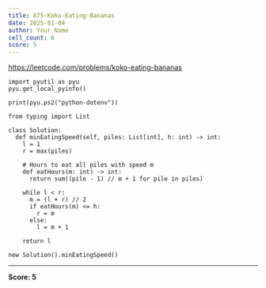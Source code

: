 ```yaml
---
title: 875-Koko-Eating-Bananas
date: 2025-01-04
author: Your Name
cell_count: 6
score: 5
---
```


https://leetcode.com/problems/koko-eating-bananas


```
import pyutil as pyu
pyu.get_local_pyinfo()
```


```
print(pyu.ps2("python-dotenv"))
```


```
from typing import List
```


```
class Solution:
  def minEatingSpeed(self, piles: List[int], h: int) -> int:
    l = 1
    r = max(piles)

    # Hours to eat all piles with speed m
    def eatHours(m: int) -> int:
      return sum((pile - 1) // m + 1 for pile in piles)

    while l < r:
      m = (l + r) // 2
      if eatHours(m) <= h:
        r = m
      else:
        l = m + 1

    return l
```


```
new Solution().minEatingSpeed()
```


---
**Score: 5**